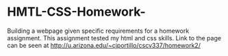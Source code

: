 # HMTL-CSS-Homework-
Building a webpage given specific requirements for a homework assignment. This assignment tested my html and css skills. Link to the page can be seen at http://u.arizona.edu/~cjportillo/cscv337/homework2/
